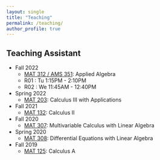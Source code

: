 ```yaml
---
layout: single
title: "Teaching"
permalink: /teaching/
author_profile: true
---
```


## Teaching Assistant
* Fall 2022
  * [MAT 312 / AMS 351](https://www.math.stonybrook.edu/MAT312): Applied Algebra
  * R01 : Tu 1:15PM - 2:10PM
  * R02 : We 11:45AM - 12:40PM
* Spring 2022
  * [MAT 203](https://www.math.stonybrook.edu/MAT203): Calculus III with Applications
* Fall 2021
  * [MAT 132](https://www.math.stonybrook.edu/MAT132): Calculus II
* Fall 2020
  * [MAT 307](https://www.math.stonybrook.edu/MAT307): Multivariable Calculus with Linear Algebra
* Spring 2020
  * [MAT 308](https://www.math.stonybrook.edu/MAT308): Differential Equations with Linear Algebra
* Fall 2019
  * [MAT 125](https://www.math.stonybrook.edu/MAT125): Calculus A
